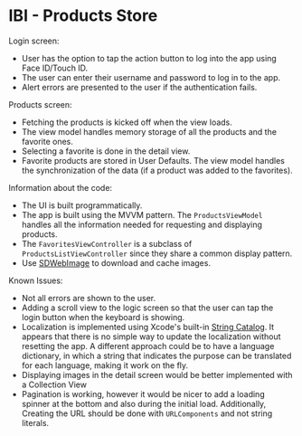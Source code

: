 # IBI - Products Store

Login screen:
* User has the option to tap the action button to log into the app using Face ID/Touch ID.
* The user can enter their username and password to log in to the app.
* Alert errors are presented to the user if the authentication fails.

Products screen:
* Fetching the products is kicked off when the view loads.
* The view model handles memory storage of all the products and the favorite ones.
* Selecting a favorite is done in the detail view.
* Favorite products are stored in User Defaults. The view model handles the synchronization of the data (if a product was added to the favorites).

Information about the code:
* The UI is built programmatically.
* The app is built using the MVVM pattern. The `ProductsViewModel` handles all the information needed for requesting and displaying products.
* The `FavoritesViewController` is a subclass of `ProductsListViewController` since they share a common display pattern.
* Use [SDWebImage](https://github.com/SDWebImage/SDWebImage) to download and cache images.

Known Issues:
* Not all errors are shown to the user.
* Adding a scroll view to the logic screen so that the user can tap the login button when the keyboard is showing.
* Localization is implemented using Xcode's built-in [String Catalog](https://developer.apple.com/documentation/xcode/localizing-and-varying-text-with-a-string-catalog). It appears that there is no simple way to update the localization without resetting the app. A different approach could be to have a language dictionary, in which a string that indicates the purpose can be translated for each language, making it work on the fly.
* Displaying images in the detail screen would be better implemented with a Collection View
* Pagination is working, however it would be nicer to add a loading spinner at the bottom and also during the initial load. Additionally, Creating the URL should be done with `URLComponents` and not string literals.
